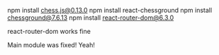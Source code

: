 npm install chess.js@0.13.0
npm install react-chessground
npm install chessground@7.6.13
npm install react-router-dom@6.3.0


react-router-dom works fine

Main module was fixed! Yeah!